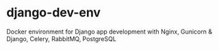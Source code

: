 # django-dev-env
Docker environment for Django app development with Nginx, Gunicorn &amp; Django, Celery, RabbitMQ, PostgreSQL
